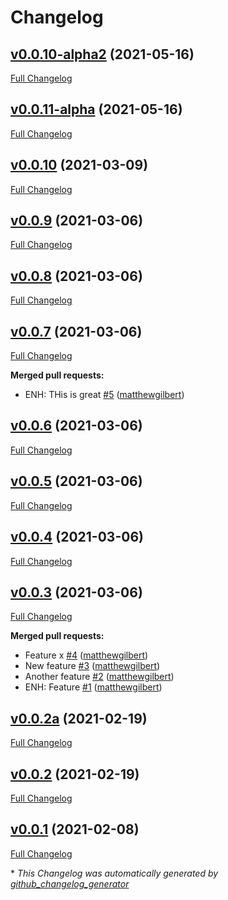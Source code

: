 # Changelog

## [v0.0.10-alpha2](https://github.com/matthewgilbert/tester_project/tree/v0.0.10-alpha2) (2021-05-16)

[Full Changelog](https://github.com/matthewgilbert/tester_project/compare/v0.0.11-alpha...v0.0.10-alpha2)

## [v0.0.11-alpha](https://github.com/matthewgilbert/tester_project/tree/v0.0.11-alpha) (2021-05-16)

[Full Changelog](https://github.com/matthewgilbert/tester_project/compare/v0.0.10...v0.0.11-alpha)

## [v0.0.10](https://github.com/matthewgilbert/tester_project/tree/v0.0.10) (2021-03-09)

[Full Changelog](https://github.com/matthewgilbert/tester_project/compare/v0.0.9...v0.0.10)

## [v0.0.9](https://github.com/matthewgilbert/tester_project/tree/v0.0.9) (2021-03-06)

[Full Changelog](https://github.com/matthewgilbert/tester_project/compare/v0.0.8...v0.0.9)

## [v0.0.8](https://github.com/matthewgilbert/tester_project/tree/v0.0.8) (2021-03-06)

[Full Changelog](https://github.com/matthewgilbert/tester_project/compare/v0.0.7...v0.0.8)

## [v0.0.7](https://github.com/matthewgilbert/tester_project/tree/v0.0.7) (2021-03-06)

[Full Changelog](https://github.com/matthewgilbert/tester_project/compare/v0.0.6...v0.0.7)

**Merged pull requests:**

- ENH: THis is great [\#5](https://github.com/matthewgilbert/tester_project/pull/5) ([matthewgilbert](https://github.com/matthewgilbert))

## [v0.0.6](https://github.com/matthewgilbert/tester_project/tree/v0.0.6) (2021-03-06)

[Full Changelog](https://github.com/matthewgilbert/tester_project/compare/v0.0.5...v0.0.6)

## [v0.0.5](https://github.com/matthewgilbert/tester_project/tree/v0.0.5) (2021-03-06)

[Full Changelog](https://github.com/matthewgilbert/tester_project/compare/v0.0.4...v0.0.5)

## [v0.0.4](https://github.com/matthewgilbert/tester_project/tree/v0.0.4) (2021-03-06)

[Full Changelog](https://github.com/matthewgilbert/tester_project/compare/v0.0.3...v0.0.4)

## [v0.0.3](https://github.com/matthewgilbert/tester_project/tree/v0.0.3) (2021-03-06)

[Full Changelog](https://github.com/matthewgilbert/tester_project/compare/v0.0.2a...v0.0.3)

**Merged pull requests:**

- Feature x [\#4](https://github.com/matthewgilbert/tester_project/pull/4) ([matthewgilbert](https://github.com/matthewgilbert))
- New feature [\#3](https://github.com/matthewgilbert/tester_project/pull/3) ([matthewgilbert](https://github.com/matthewgilbert))
- Another feature [\#2](https://github.com/matthewgilbert/tester_project/pull/2) ([matthewgilbert](https://github.com/matthewgilbert))
- ENH: Feature [\#1](https://github.com/matthewgilbert/tester_project/pull/1) ([matthewgilbert](https://github.com/matthewgilbert))

## [v0.0.2a](https://github.com/matthewgilbert/tester_project/tree/v0.0.2a) (2021-02-19)

[Full Changelog](https://github.com/matthewgilbert/tester_project/compare/v0.0.2...v0.0.2a)

## [v0.0.2](https://github.com/matthewgilbert/tester_project/tree/v0.0.2) (2021-02-19)

[Full Changelog](https://github.com/matthewgilbert/tester_project/compare/v0.0.1...v0.0.2)

## [v0.0.1](https://github.com/matthewgilbert/tester_project/tree/v0.0.1) (2021-02-08)

[Full Changelog](https://github.com/matthewgilbert/tester_project/compare/4ff623887e50f3a0d4f784cd40ae210478e62552...v0.0.1)



\* *This Changelog was automatically generated by [github_changelog_generator](https://github.com/github-changelog-generator/github-changelog-generator)*

